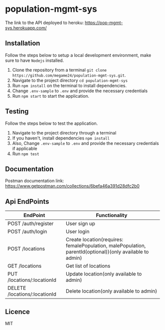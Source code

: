 # population-mgmt-sys

The link to the API deployed to heroku: https://pop-mgmt-sys.herokuapp.com/

## Installation

Follow the steps below to setup a local development environment, make sure to have `Nodejs` installed.

1.  Clone the repository from a terminal `git clone https://github.com/megame24/population-mgmt-sys.git`.
2.  Navigate to the project directory `cd population-mgmt-sys`
3.  Run `npm install` on the terminal to install dependencies.
4.  Change `.env-sample` to `.env` and provide the necessary credentials
5.  Run `npm start` to start the application.

## Testing

Follow the steps below to test the application.

1.  Navigate to the project directory through a terminal
2.  If you haven't, install dependencies `npm install`
3.  Also, Change `.env-sample` to `.env` and provide the necessary credentials if applicable
4.  Run `npm test`

## Documentation

Postman documentation link: https://www.getpostman.com/collections/6befa46a391d28dfc2b0

  
## Api EndPoints

EndPoint                      |   Functionality
------------------------------|------------------------
POST /auth/register        |   User sign up
POST /auth/login             |   User login
POST /locations         |   Create location(requires: femalePopulation, malePopulation, parentId(optional))(only available to admin)
GET /locations       |   Get list of locations
PUT  /locations/:locationId         |   Update location(only available to admin)
DELETE  /locations/:locationId      |   Delete location(only available to admin)


## Licence

MIT